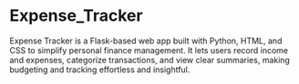 # Expense_Tracker
Expense Tracker is a Flask-based web app built with Python, HTML, and CSS to simplify personal finance management. It lets users record income and expenses, categorize transactions, and view clear summaries, making budgeting and tracking effortless and insightful.
